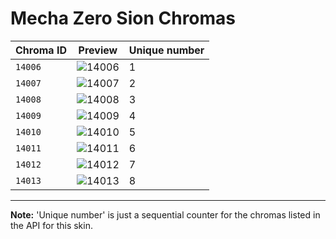 # Mecha Zero Sion Chromas

| Chroma ID | Preview | Unique number |
|---|---|---|
| `14006` | ![14006](https://raw.communitydragon.org/latest/plugins/rcp-be-lol-game-data/global/default/v1/champion-chroma-images/14/14006.png) | 1 |
| `14007` | ![14007](https://raw.communitydragon.org/latest/plugins/rcp-be-lol-game-data/global/default/v1/champion-chroma-images/14/14007.png) | 2 |
| `14008` | ![14008](https://raw.communitydragon.org/latest/plugins/rcp-be-lol-game-data/global/default/v1/champion-chroma-images/14/14008.png) | 3 |
| `14009` | ![14009](https://raw.communitydragon.org/latest/plugins/rcp-be-lol-game-data/global/default/v1/champion-chroma-images/14/14009.png) | 4 |
| `14010` | ![14010](https://raw.communitydragon.org/latest/plugins/rcp-be-lol-game-data/global/default/v1/champion-chroma-images/14/14010.png) | 5 |
| `14011` | ![14011](https://raw.communitydragon.org/latest/plugins/rcp-be-lol-game-data/global/default/v1/champion-chroma-images/14/14011.png) | 6 |
| `14012` | ![14012](https://raw.communitydragon.org/latest/plugins/rcp-be-lol-game-data/global/default/v1/champion-chroma-images/14/14012.png) | 7 |
| `14013` | ![14013](https://raw.communitydragon.org/latest/plugins/rcp-be-lol-game-data/global/default/v1/champion-chroma-images/14/14013.png) | 8 |

---

**Note:** 'Unique number' is just a sequential counter for the chromas listed in the API for this skin.